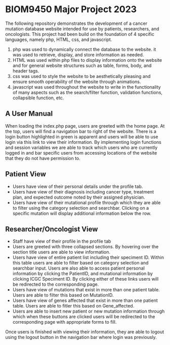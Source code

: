 # BIOM9450 Major Project 2023

The following repository demonstrates the development of a cancer mutation database website intended for use by patients, researchers, and oncologists.
This project had been build on the foundation of 4 specific languages, namely php, HTML, css, and javascript.
1. php was used to dynamically connect the database to the website. it was used to retrieve, display, and store information as needed.
2. HTML was used within php files to display information onto the website and for general website structures such as table, forms, body, and header tags.
3. css was used to style the website to be aesthetically pleasing and ensure smooth operability of the website through animations.
4. javascript was used throughout the website to write in the functionality of many aspects such as the search/filter function, validation functions, collapsible function, etc.


## A User Manual
When loading the index.php page, users are greeted with the home page. At the top, users will find a navigation bar to right of the website. There is a login button highlighted in green is
apparent and users will be able to use login via this link to view their information. By implementing login functions and session variables we are able to track which users who are currently logged in and bar specific users from accessing locations of the website that they do not have permission to.

## Patient View
- Users have view of their personal details under the profile tab.
- Users have view of their diagnosis including cancer type, treatment plan, and expected outcome noted by their assigned physician.
- Users have view of their mutational profile through which they are able to filter using the category selection and searchbar. Clicking on a specific mutation will display additional information below the row.

## Researcher/Oncologist View
- Staff have view of their profile in the profile tab
- Users are greeted with three collapsed sections. By hovering over the section title users are able to view information. 
- Users have view of entire patient list including their speciment ID. Within this table users are able to filter based on category selection and searchbar input. Users are also able to access
patient personal information by clicking the PatientID, and mutational information by clicking ICGC Speciment ID. By clicking either of these links users will be redirected to the corresponding
page.
- Users have view of mutations that exist in more than one patient table. Users are able to filter this based on MutationID.
- Users have view of genes affected that exist in more than one patient table. Users are able to fitler this based on Gene_affected.
- Users are able to insert new patient or new mutation information through which when these buttons are clicked users will be redirected to the corresponding page with appropriate forms to fill. 


Once users is finished with viewing their information, they are able to logout using the logout button in the navigation bar where login was previously.
